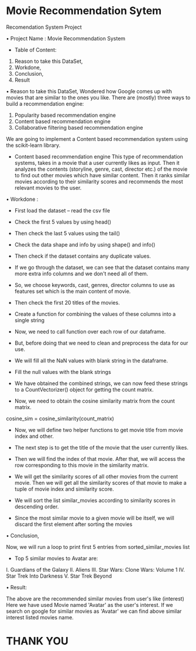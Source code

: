 # Movie Recommendation Sytem
Recomendation System Project

• Project Name : Movie Recommendation System

-	Table of Content: 
1.	Reason to take this DataSet, 
2.	Workdone, 
3.	Conclusion, 
4.	Result

•	Reason to take this DataSet, 
Wondered how Google comes up with movies that are similar to the ones you like.
There are (mostly) three ways to build a recommendation engine:
1)	Popularity based recommendation engine
2)	Content based recommendation engine    
3)	Collaborative filtering based recommendation engine

We are going to implement a Content based recommendation system using the scikit-learn library.

-	Content based recommendation engine
This type of recommendation systems, takes in a movie that a user currently likes as input.
Then it analyzes the contents (storyline, genre, cast, director etc.) of the movie to find out other movies which have similar content.
Then it ranks similar movies according to their similarity scores and recommends the most relevant movies to the user.


•	Workdone :

-	First load the dataset – read the csv file 
-	Check the first 5 values by using head()
-	Then check the last 5 values using the tail()
-	Check the data shape and info by using shape() and info()
-	Then check if the dataset contains any duplicate values.
-	If we go through the dataset, we can see that the dataset contains many more extra info columns and we don't need all of them.
-	So, we choose keywords, cast, genres, director columns to use as features set which is the main content of movie.
-	Then check the first 20 titles of the movies.
-	Create a function for combining the values of these columns into a single string
-	Now, we need to call function over each row of our dataframe.
-	But, before doing that we need to clean and preprocess the data for our use.
-	We will fill all the NaN values with blank string in the dataframe.
-	Fill the null values with the blank strings

-	We have obtained the combined strings, we can now feed these strings to a CountVectorizer() object for getting the count matrix.

-	Now, we need to obtain the cosine similarity matrix from the count matrix.

cosine_sim = cosine_similarity(count_matrix)

-	Now, we will define two helper functions to get movie title from movie index and other.

-	The next step is to get the title of the movie that the user currently likes.

-	Then we will find the index of that movie. After that, we will access the row corresponding to this movie in the similarity matrix.

-	We will get the similarity scores of all other movies from the current movie. Then we will get all the similarity scores of that movie to make a tuple of movie index and similarity score.

-	We will sort the list similar_movies according to similarity scores in descending order.

-	Since the most similar movie to a given movie will be itself, we will discard the first element after sorting the movies

•	Conclusion, 

Now, we will run a loop to print first 5 entries from sorted_similar_movies list
-	Top 5 similar movies to Avatar are:

I.	Guardians of the Galaxy
II.	Aliens
III.	Star Wars: Clone Wars: Volume 1
IV.	Star Trek Into Darkness
V.	Star Trek Beyond

•	Result: 

The above are the recommended similar movies from user's like (interest)
Here we have used Movie named 'Avatar' as the user's interest. If we search on google for similar movies as 'Avatar' we can find above similar interest listed movies name.

# THANK YOU
